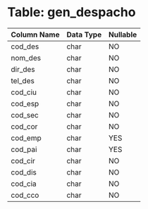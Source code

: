 # Table: gen_despacho

| Column Name | Data Type | Nullable |
|-------------|-----------|----------|
| cod_des | char | NO |
| nom_des | char | NO |
| dir_des | char | NO |
| tel_des | char | NO |
| cod_ciu | char | NO |
| cod_esp | char | NO |
| cod_sec | char | NO |
| cod_cor | char | NO |
| cod_emp | char | YES |
| cod_pai | char | YES |
| cod_cir | char | NO |
| cod_dis | char | NO |
| cod_cia | char | NO |
| cod_cco | char | NO |
